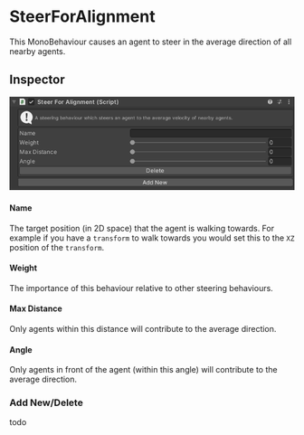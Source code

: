 # SteerForAlignment

This MonoBehaviour causes an agent to steer in the average direction of all nearby agents.

## Inspector

![EntityIdentity Inspector](../../../../images/SteerForAlignmentInspector.png)

#### Name

The target position (in 2D space) that the agent is walking towards. For example if you have a `transform` to walk towards you would set this to the `XZ` position of the `transform`.

#### Weight

The importance of this behaviour relative to other steering behaviours.

#### Max Distance

Only agents within this distance will contribute to the average direction.

#### Angle

Only agents in front of the agent (within this angle) will contribute to the average direction.

### Add New/Delete

todo